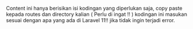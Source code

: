 Content ini hanya berisikan isi kodingan yang diperlukan saja, copy paste kepada routes dan directory kalian
( Perlu di ingat !! )
kodingan ini masukan sesuai dengan apa yang ada di Laravel 11!! jika tidak ingin terjadi error.
